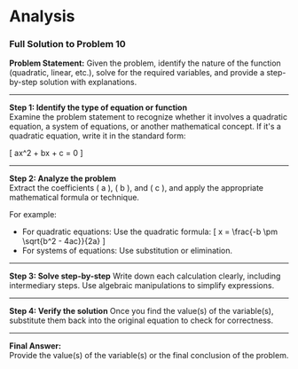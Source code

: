# Analysis
### Full Solution to Problem 10

**Problem Statement:**
Given the problem, identify the nature of the function (quadratic, linear, etc.), solve for the required variables, and provide a step-by-step solution with explanations.

---

**Step 1: Identify the type of equation or function**  
Examine the problem statement to recognize whether it involves a quadratic equation, a system of equations, or another mathematical concept. If it's a quadratic equation, write it in the standard form:

\[ ax^2 + bx + c = 0 \]

---

**Step 2: Analyze the problem**  
Extract the coefficients \( a \), \( b \), and \( c \), and apply the appropriate mathematical formula or technique.

For example:
- For quadratic equations: Use the quadratic formula:
  \[
  x = \frac{-b \pm \sqrt{b^2 - 4ac}}{2a}
  \]
- For systems of equations: Use substitution or elimination.

---

**Step 3: Solve step-by-step**
Write down each calculation clearly, including intermediary steps. Use algebraic manipulations to simplify expressions.

---

**Step 4: Verify the solution**
Once you find the value(s) of the variable(s), substitute them back into the original equation to check for correctness.

---

**Final Answer:**  
Provide the value(s) of the variable(s) or the final conclusion of the problem.
